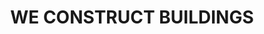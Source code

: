 ---
layout: ../../components/service.astro
service: "Paver"
title: "WE CONSTRUCT BUILDINGS"
time: "22 JANNUARY 2015"
image: "b1.jpg"
direction: "Duis aute irure dolor in reprehenderit in voluptate velit esse cillum dolore eu fugiat nulla pariatur."

---